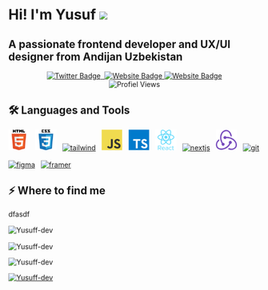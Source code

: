 <h1>Hi! I'm Yusuf <img src="https://media.giphy.com/media/hvRJCLFzcasrR4ia7z/giphy.gif" width=40 /></h1>
<h2>A passionate frontend developer and UX/UI designer from Andijan Uzbekistan</h2>
<div align="center">
  <a target="_blank" href="https://t.me/as_introvert">
    <img src="https://img.shields.io/badge/Telegram-blue?style=for-the-badge&logo=telegram&logoColor=white" alt="Twitter Badge"/>
  </a>
  <a target="_blank" href="https://www.linkedin.com/in/https://linkedin.com/in/yusuf-abdurasulov-47a702210">
        <img src="https://img.shields.io/badge/linkedin-logo?style=for-the-badge&logo=linkedin&logoColor=white&color=%230a77b6" alt="" />
  </a>
  <a target="_blank" href="#">
    <img src="https://img.shields.io/badge/-Email%20Me-red?style=for-the-badge" alt="Website Badge"/>
  </a>
  <a target="_blank" href="#">
    <img src="https://img.shields.io/badge/-My%20Website-red?style=for-the-badge" alt="Website Badge"/>
  </a>
</div>
<div align="center">
  <img src="https://komarev.com/ghpvc/?username=Yusuff-Dev&style=flat-square&color=blue" alt="Profiel Views"/>
</div>
<h2>🛠️ Languages and Tools</h2>
    <p>
      <a
        target="_blank"
        href="https://raw.githubusercontent.com/devicons/devicon/master/icons/html5/html5-original-wordmark.svg"
        style="display: inline-block"
        ><img
          src="https://raw.githubusercontent.com/devicons/devicon/master/icons/html5/html5-original-wordmark.svg"
          alt="html5"
          width="42"
          height="42"
      /></a>
      &nbsp
      <a
        target="_blank"
        href="https://raw.githubusercontent.com/devicons/devicon/master/icons/css3/css3-original-wordmark.svg"
        style="display: inline-block"
        ><img
          src="https://raw.githubusercontent.com/devicons/devicon/master/icons/css3/css3-original-wordmark.svg"
          alt="css3"
          width="42"
          height="42"
      /></a>
      &nbsp
      <a
        target="_blank"
        href="https://www.vectorlogo.zone/logos/tailwindcss/tailwindcss-icon.svg"
        style="display: inline-block"
        ><img
          src="https://www.vectorlogo.zone/logos/tailwindcss/tailwindcss-icon.svg"
          alt="tailwind"
          width="42"
          height="42"
      /></a>
      &nbsp
      <a
        target="_blank"
        href="https://raw.githubusercontent.com/devicons/devicon/master/icons/javascript/javascript-original.svg"
        style="display: inline-block"
        ><img
          src="https://raw.githubusercontent.com/devicons/devicon/master/icons/javascript/javascript-original.svg"
          alt="javascript"
          width="42"
          height="42"
      /></a>
      &nbsp
      <a
        target="_blank"
        href="https://raw.githubusercontent.com/devicons/devicon/master/icons/typescript/typescript-original.svg"
        style="display: inline-block"
        ><img
          src="https://raw.githubusercontent.com/devicons/devicon/master/icons/typescript/typescript-original.svg"
          alt="typescript"
          width="42"
          height="42"
      /></a>
      &nbsp
      <a
        target="_blank"
        href="https://raw.githubusercontent.com/devicons/devicon/master/icons/react/react-original-wordmark.svg"
        style="display: inline-block"
        ><img
          src="https://raw.githubusercontent.com/devicons/devicon/master/icons/react/react-original-wordmark.svg"
          alt="react"
          width="42"
          height="42"
      /></a>
      &nbsp
      <a
        target="_blank"
        href="https://cdn.worldvectorlogo.com/logos/nextjs-2.svg"
        style="display: inline-block"
        ><img
          src="https://cdn.worldvectorlogo.com/logos/nextjs-2.svg"
          alt="nextjs"
          width="42"
          height="42"
      /></a>
      &nbsp
      <a
        target="_blank"
        href="https://raw.githubusercontent.com/devicons/devicon/master/icons/redux/redux-original.svg"
        style="display: inline-block"
        ><img
          src="https://raw.githubusercontent.com/devicons/devicon/master/icons/redux/redux-original.svg"
          alt="redux"
          width="42"
          height="42"
      /></a>
      &nbsp
      <a
        target="_blank"
        href="https://www.vectorlogo.zone/logos/git-scm/git-scm-icon.svg"
        style="display: inline-block"
        ><img
          src="https://www.vectorlogo.zone/logos/git-scm/git-scm-icon.svg"
          alt="git"
          width="42"
          height="42"
      /></a>
      <br />
      <br />
      <a
        target="_blank"
        href="https://www.vectorlogo.zone/logos/figma/figma-icon.svg"
        style="display: inline-block"
        ><img
          src="https://www.vectorlogo.zone/logos/figma/figma-icon.svg"
          alt="figma"
          width="42"
          height="42"
      /></a>
      &nbsp
      <a
        target="_blank"
        href="https://www.vectorlogo.zone/logos/framer/framer-icon.svg"
        style="display: inline-block"
        ><img
          src="https://www.vectorlogo.zone/logos/framer/framer-icon.svg"
          alt="framer"
          width="42"
          height="42"
      /></a>
    </p>
    <h2>⚡️ Where to find me</h2>
    <p>
      dfasdf
    </p>
    <p>
      <img
        align="center"
        src="https://github-readme-stats.vercel.app/api?username=Yusuff-dev&show_icons=true&locale=en"
        alt="Yusuff-dev"
      />
    </p>
    <p>
      <img
        align="center"
        src="https://github-readme-streak-stats.herokuapp.com/?user=Yusuff-dev&"
        alt="Yusuff-dev"
      />
    </p>
    <p>
      <img
        src="https://github-readme-stats.vercel.app/api/top-langs?username=Yusuff-dev&show_icons=true&locale=en&layout=compact"
        alt="Yusuff-dev"
      />
    </p>
    <p>
      <a href="https://github.com/ryo-ma/github-profile-trophy"
        ><img
          src="https://github-profile-trophy.vercel.app/?username=Yusuff-dev"
          alt="Yusuff-dev"
      /></a>
    </p>
